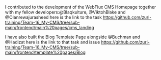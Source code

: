 I contributed to the development of the WebFlux CMS Homepage together with my fellow developers:@Blaqkulture, @ViktohBlake and @Olanrewajurasheed
here is the link to the task https://github.com/zuri-training/Team-16_My-CMS/tree/sub-main/frontend/main%20pages/cms_landing


I have also built the Blog Template Page alongside @Buchman and @Hadizat
here is the link to that task and issue https://github.com/zuri-training/Team-16_My-CMS/tree/sub-main/frontend/template%20pages/Blog
